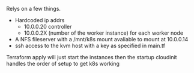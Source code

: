 Relys on a few things.

- Hardcoded ip addrs
  - 10.0.0.20 controller
  - 10.0.0.2X (number of the worker instance) for each worker node
- A NFS fileserver with a /mnt/k8s mount avaliable to mount at 10.0.0.14
- ssh access to the kvm host with a key as specified in main.tf

Terraform apply will just start the instances then the startup cloudinit handles the order of setup to get k8s working
